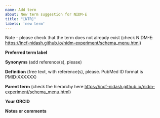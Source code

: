 ```yaml
---
name: Add term
about: New term suggestion for NIDM-E
title: "[NTR]"
labels: 'new term'
---
```


Note - please check that the term does not already exist (check NIDM-E: https://incf-nidash.github.io/nidm-experiment/schema_menu.html)

**Preferred term label**


**Synonyms** (add reference(s), please)


**Definition** (free text, with reference(s), please. PubMed ID format is PMID:XXXXXX)


**Parent term** (check the hierarchy here https://incf-nidash.github.io/nidm-experiment/schema_menu.html)


**Your ORCID**


**Notes or comments**


